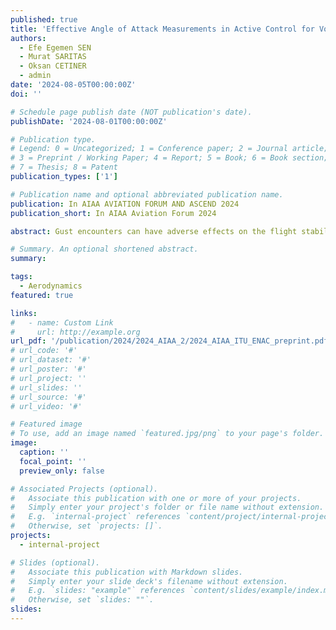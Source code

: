 ```yaml
---
published: true
title: 'Effective Angle of Attack Measurements in Active Control for Vortex Gust Mitigation'
authors:
  - Efe Egemen SEN
  - Murat SARITAS
  - Oksan CETINER
  - admin
date: '2024-08-05T00:00:00Z'
doi: ''

# Schedule page publish date (NOT publication's date).
publishDate: '2024-08-01T00:00:00Z'

# Publication type.
# Legend: 0 = Uncategorized; 1 = Conference paper; 2 = Journal article;
# 3 = Preprint / Working Paper; 4 = Report; 5 = Book; 6 = Book section;
# 7 = Thesis; 8 = Patent
publication_types: ['1']

# Publication name and optional abbreviated publication name.
publication: In AIAA AVIATION FORUM AND ASCEND 2024
publication_short: In AIAA Aviation Forum 2024

abstract: Gust encounters can have adverse effects on the flight stability and trajectories of air vehicles. These effects are particularly pronounced for Micro Air Vehicles (MAVs) which generally fly at velocities of the same order of magnitude with the flow velocity changes induced by atmospheric gusts. This study proposes and experimentally demonstrates the use of effective angle of attack measurements taken from upstream of a NACA0012 wing that is exposed to a continuous vortex gust generated by the wake of an upstream cylinder for the mitigation of gust-induced loads by feed-forwarding the measurements to actuate a trailing edge flap to exploit the temporal gap between the measurement and the force development in the air. Follow-up water channel experiments have been performed to verify the validity of the measurements performed in the air. It was seen that feed-forwarding the angle of attack measurements in water fails due to the added mass effects present in the medium. An ODE solution was implemented to work around the issue and, through a few iterations, a force mitigation of 74.40% was achieved.

# Summary. An optional shortened abstract.
summary: 

tags:
  - Aerodynamics
featured: true

links:
#   - name: Custom Link
#     url: http://example.org
url_pdf: '/publication/2024/2024_AIAA_2/2024_AIAA_ITU_ENAC_preprint.pdf'
# url_code: '#'
# url_dataset: '#'
# url_poster: '#'
# url_project: ''
# url_slides: ''
# url_source: '#'
# url_video: '#'

# Featured image
# To use, add an image named `featured.jpg/png` to your page's folder.
image:
  caption: ''
  focal_point: ''
  preview_only: false

# Associated Projects (optional).
#   Associate this publication with one or more of your projects.
#   Simply enter your project's folder or file name without extension.
#   E.g. `internal-project` references `content/project/internal-project/index.md`.
#   Otherwise, set `projects: []`.
projects:
  - internal-project

# Slides (optional).
#   Associate this publication with Markdown slides.
#   Simply enter your slide deck's filename without extension.
#   E.g. `slides: "example"` references `content/slides/example/index.md`.
#   Otherwise, set `slides: ""`.
slides:
---
```


<!-- {{% callout note %}}
Click the _Cite_ button above to demo the feature to enable visitors to import publication metadata into their reference management software.
{{% /callout %}}

Supplementary notes can be added here, including [code and math](https://wowchemy.com/docs/content/writing-markdown-latex/). -->
